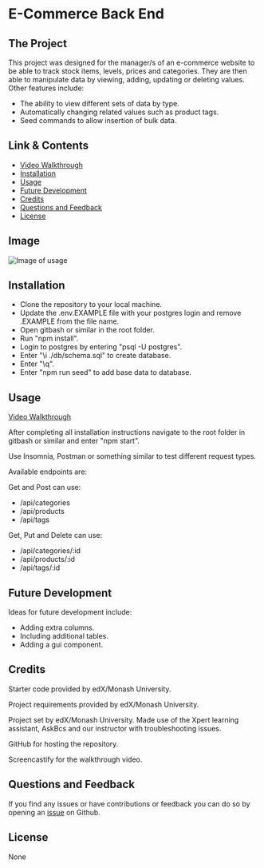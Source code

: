 # E-Commerce Back End

## The Project

This project was designed for the manager/s of an e-commerce website to be able to track stock items, levels, prices and categories. They are then able to manipulate data by viewing, adding, updating or deleting values. Other features include:

- The ability to view different sets of data by type.
- Automatically changing related values such as product tags.
- Seed commands to allow insertion of bulk data.

## Link & Contents

- [Video Walkthrough]()
- [Installation](#installation)
- [Usage](#usage)
- [Future Development](#future-development)
- [Credits](#credits)
- [Questions and Feedback](#questions-and-feedback)
- [License](#license)

## Image

![Image of usage]()

## Installation

- Clone the repository to your local machine.
- Update the .env.EXAMPLE file with your postgres login and remove .EXAMPLE from the file name.
- Open gitbash or similar in the root folder.
- Run "npm install".
- Login to postgres by entering "psql -U postgres".
- Enter "\i ./db/schema.sql" to create database.
- Enter "\q".
- Enter "npm run seed" to add base data to database.

## Usage

[Video Walkthrough]()

After completing all installation instructions navigate to the root folder in gitbash or similar and enter "npm start".

Use Insomnia, Postman or something similar to test different request types.

Available endpoints are:

Get and Post can use:

- /api/categories
- /api/products
- /api/tags

Get, Put and Delete can use:

- /api/categories/:id
- /api/products/:id
- /api/tags/:id

## Future Development

Ideas for future development include:

- Adding extra columns.
- Including additional tables.
- Adding a gui component.

## Credits

Starter code provided by edX/Monash University.

Project requirements provided by edX/Monash University.

Project set by edX/Monash University. Made use of the Xpert learning assistant, AskBcs and our instructor with troubleshooting issues.

GitHub for hosting the repository.

Screencastify for the walkthrough video.

## Questions and Feedback

If you find any issues or have contributions or feedback you can do so by opening an [issue](https://github.com/Jiske-N/eCommere-backEnd/issues) on Github.

## License

None
